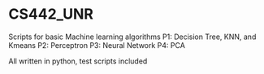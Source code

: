 # CS442_UNR

Scripts for basic Machine learning algorithms
P1: Decision Tree, KNN, and Kmeans
P2: Perceptron
P3: Neural Network
P4: PCA

All written in python, test scripts included
